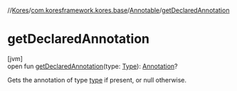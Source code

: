 //[Kores](../../../index.md)/[com.koresframework.kores.base](../index.md)/[Annotable](index.md)/[getDeclaredAnnotation](get-declared-annotation.md)

# getDeclaredAnnotation

[jvm]\
open fun [getDeclaredAnnotation](get-declared-annotation.md)(type: [Type](https://docs.oracle.com/javase/8/docs/api/java/lang/reflect/Type.html)): [Annotation](../-annotation/index.md)?

Gets the annotation of type [type](get-declared-annotation.md) if present, or null otherwise.
